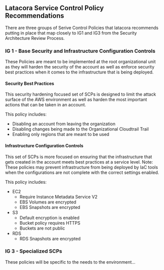 ## Latacora Service Control Policy Recommendations 
There are three groups of Serive Control Policies that latacora recommends putting in place that map closely to IG1 and IG3 from the Security Architecture Review Process. 

### IG 1 - Base Security and Infrastructure Configuration Controls 
These Policies are meant to be implemented at the root organizational unit as they will harden the security of the account as well as enforce security best practices when it comes to the infrastructure that is being deployed. 

#### Security Best Practices
This security hardening focused set of SCPs is designed to limit the attack surface of the AWS environment as well as harden the most important actions that can be taken in an account. 

This policy includes: 
* Disabling an account from leaving the organization
* Disabling changes being made to the Organizational Cloudtrail Trail
* Enabling only regions that are meant to be used

#### Infrastructure Configuration Controls
This set of SCPs is more focused on ensuring that the infrastructure that gets created in the account meets best practices at a service level. 
Note: These policies may prevent infrastructure from being deployed by IaC tools when the configurations are not complete with the correct settings enabled. 

This policy includes: 
 * EC2
    * Require Instance Metadata Service V2 
    * EBS Volumes are encrypted
    * EBS Snapshots are encrypted 
 * S3
    * Default encryption is enabled
    * Bucket policy requires HTTPS
    * Buckets are not public
 * RDS
    * RDS Snapshots are encrypted

### IG 3 - Specialized SCPs 
These policies will be specific to the needs to the environment...
